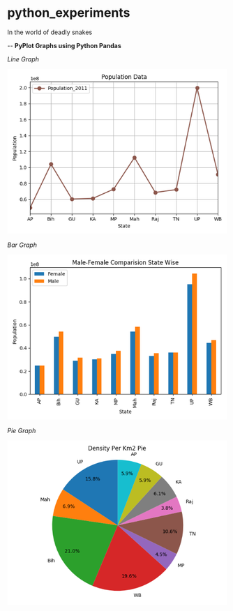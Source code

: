 # python_experiments
In the world of deadly snakes

--
**PyPlot Graphs using Python Pandas**

*Line Graph*

![Line Graph](https://github.com/yogeeshr/python_experiments/blob/master/state_population.png)

*Bar Graph*

![Bar Graph](https://github.com/yogeeshr/python_experiments/blob/master/geneder_population_compare.png)

*Pie Graph*

![Pie Graph](https://github.com/yogeeshr/python_experiments/blob/master/Density_KM2.png)
